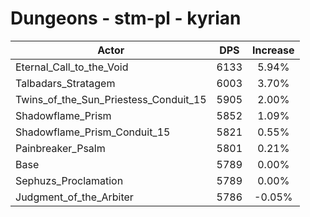 # Dungeons - stm-pl - kyrian
| Actor | DPS | Increase |
|---|:---:|:---:|
|Eternal_Call_to_the_Void|6133|5.94%|
|Talbadars_Stratagem|6003|3.70%|
|Twins_of_the_Sun_Priestess_Conduit_15|5905|2.00%|
|Shadowflame_Prism|5852|1.09%|
|Shadowflame_Prism_Conduit_15|5821|0.55%|
|Painbreaker_Psalm|5801|0.21%|
|Base|5789|0.00%|
|Sephuzs_Proclamation|5789|0.00%|
|Judgment_of_the_Arbiter|5786|-0.05%|

